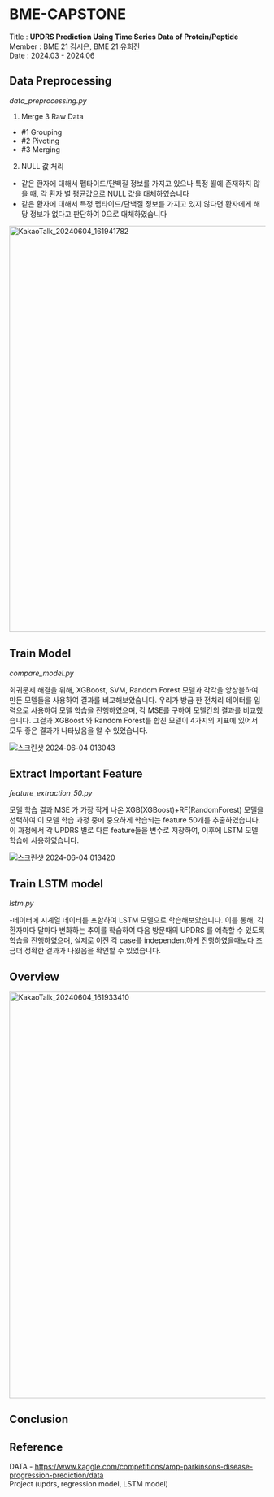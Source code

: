 # BME-CAPSTONE 

Title : **UPDRS Prediction Using Time Series Data of Protein/Peptide** <br/>
Member : BME 21 김시은, BME 21 유희진 <br/>
Date : 2024.03 - 2024.06 <br/>


## Data Preprocessing
_data_preprocessing.py_

1. Merge 3 Raw Data
- #1 Grouping
- #2 Pivoting
- #3 Merging

2. NULL 값 처리
* 같은 환자에 대해서 펩타이드/단백질 정보를 가지고 있으나 특정 월에 존재하지 않을 때, 각 환자 별 평균값으로 NULL 값을 대체하였습니다
* 같은 환자에 대해서 특정 펩타이드/단백질 정보를 가지고 있지 않다면 환자에게 해당 정보가 없다고 판단하여 0으로 대체하였습니다

<img width="800" alt="KakaoTalk_20240604_161941782" src="https://github.com/kse27/BME-CAPSTONE/assets/145419092/3db404af-11c4-4db4-a754-7b05e4179db0">

## Train Model
_compare_model.py_

회귀문제 해결을 위해, XGBoost, SVM, Random Forest 모델과 각각을 앙상블하여 만든 모델들을 사용하여 결과를 비교해보았습니다. 우리가 방금 한 전처리 데이터를 입력으로 사용하여 모델 학습을 진행하였으며, 각 MSE를 구하여 모델간의 결과를 비교했습니다. 그결과 XGBoost 와 Random Forest를 합친 모델이 4가지의 지표에 있어서 모두 좋은 결과가 나타났음을 알 수 있었습니다. 

![스크린샷 2024-06-04 013043](https://github.com/kse27/BME-CAPSTONE/assets/145419092/32a8b504-c981-4651-ac59-b329a899d642)

## Extract Important Feature
_feature_extraction_50.py_

모델 학습 결과 MSE 가 가장 작게 나온 XGB(XGBoost)+RF(RandomForest) 모델을 선택하여 이 모델 학습 과정 중에 중요하게 학습되는 feature 50개를 추출하였습니다. 이 과정에서 각 UPDRS 별로 다른 feature들을 변수로 저장하여, 이후에 LSTM 모델 학습에 사용하였습니다.

![스크린샷 2024-06-04 013420](https://github.com/kse27/BME-CAPSTONE/assets/145419092/df5bf007-a145-4240-a0ff-d82517cd254e)

## Train LSTM model
_lstm.py_

-데이터에 시계열 데이터를 포함하여 LSTM 모델으로 학습해보았습니다. 이를 통해, 각 환자마다 달마다 변화하는 추이를 학습하여 다음 방문때의 UPDRS 를 예측할 수 있도록 학습을 진행하였으며, 실제로 이전 각 case를 independent하게 진행하였을때보다 조금더 정확한 결과가 나왔음을 확인할 수 있었습니다. 

## Overview
<img width="800" alt="KakaoTalk_20240604_161933410" src="https://github.com/kse27/BME-CAPSTONE/assets/145419092/86d70500-521f-4d4e-9dd0-296e989c0037">

## Conclusion

## Reference
DATA - https://www.kaggle.com/competitions/amp-parkinsons-disease-progression-prediction/data <br/>
Project 
(updrs, regression model, LSTM model)
